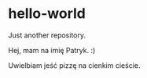 # hello-world
Just another repository.

Hej, mam na imię Patryk. :)

Uwielbiam jeść pizzę na cienkim cieście. 
